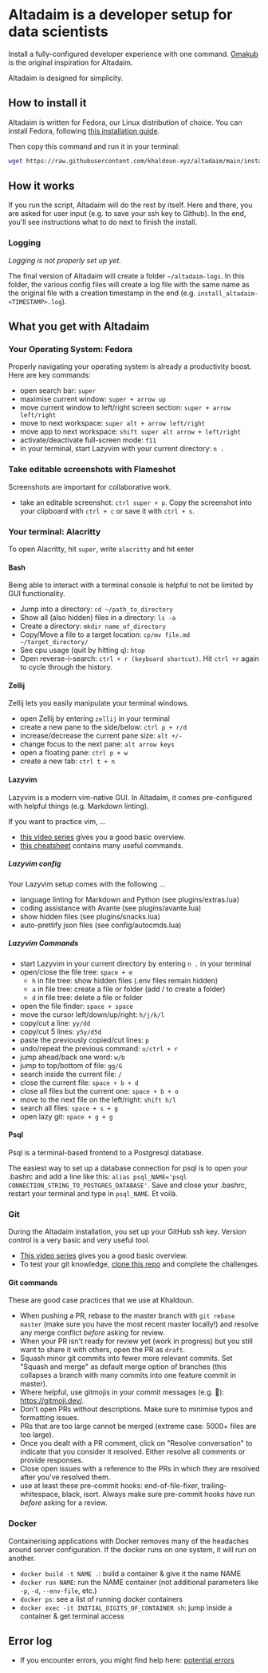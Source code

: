 # Altadaim is a developer setup for data scientists

Install a fully-configured developer experience with one command.
[Omakub](https://omakub.org/) is the original inspiration for Altadaim.

Altadaim is designed for simplicity.

## How to install it

Altadaim is written for Fedora, our Linux distribution of choice.
You can install Fedora, following [this installation guide](https://guides.frame.work/Guide/Fedora+42+Installation+on+the+Framework+Laptop+13/419).

Then copy this command and run it in your terminal:

```bash
wget https://raw.githubusercontent.com/khaldoun-xyz/altadaim/main/install_altadaim.sh && sudo bash install_altadaim.sh
```

## How it works

If you run the script, Altadaim will do the rest by itself.
Here and there, you are asked for user input (e.g. to save your ssh key to Github).
In the end, you'll see instructions what to do next to finish the install.

### Logging

*Logging is not properly set up yet.*

The final version of Altadaim will create a folder `~/altadaim-logs`.
In this folder, the various config files will create a log file
with the same name as the original file with a creation timestamp in the end
(e.g. `install_altadaim-<TIMESTAMP>.log`).

## What you get with Altadaim

### Your Operating System: Fedora

Properly navigating your operating system is already a productivity boost.
Here are key commands:

- open search bar: `super`
- maximise current window: `super + arrow up`
- move current window to left/right screen section: `super + arrow left/right`
- move to next workspace: `super alt + arrow left/right`
- move app to next workspace: `shift super alt arrow + left/right`
- activate/deactivate full-screen mode: `f11`
- in your terminal, start Lazyvim with your current directory: `n .`

### Take editable screenshots with Flameshot

Screenshots are important for collaborative work.

- take an editable screenshot: `ctrl super + p`.
  Copy the screenshot into your clipboard with `ctrl + c`
  or save it with `ctrl + s`.

### Your terminal: Alacritty

To open Alacritty, hit `super`, write `alacritty` and hit enter

#### Bash

Being able to interact with a terminal console is helpful
to not be limited by GUI functionality.

- Jump into a directory: `cd ~/path_to_directory`
- Show all (also hidden) files in a directory: `ls -a`
- Create a directory: `mkdir name_of_directory`
- Copy/Move a file to a target location: `cp/mv file.md ~/target_directory/`
- See cpu usage (quit by hitting `q`): `htop`
- Open reverse-i-search: `ctrl + r (keyboard shortcut)`.
  Hit `ctrl +r` again to cycle through the history.

#### Zellij

Zellij lets you easily manipulate your terminal windows.

- open Zellij by entering `zellij` in your terminal
- create a new pane to the side/below: `ctrl p + r/d`
- increase/decrease the current pane size: `alt +/-`
- change focus to the next pane: `alt arrow keys`
- open a floating pane: `ctrl p + w`
- create a new tab: `ctrl t + n`

#### Lazyvim

Lazyvim is a modern vim-native GUI.
In Altadaim, it comes pre-configured with helpful things (e.g. Markdown linting).

If you want to practice vim, ...

- [this video series](https://www.youtube.com/watch?v=X6AR2RMB5tE&list=PLm323Lc7iSW_wuxqmKx_xxNtJC_hJbQ7R)
  gives you a good basic overview.
- [this cheatsheet](https://vim.rtorr.com/) contains many useful commands.

##### Lazyvim config

Your Lazyvim setup comes with the following ...

- language linting for Markdown and Python (see plugins/extras.lua)
- coding assistance with Avante (see plugins/avante.lua)
- show hidden files (see plugins/snacks.lua)
- auto-prettify json files (see config/autocmds.lua)

##### Lazyvim Commands

- start Lazyvim in your current directory by entering `n .` in your terminal
- open/close the file tree: `space + e`
  - `h` in file tree: show hidden files (.env files remain hidden)
  - `a` in file tree: create a file or folder (add / to create a folder)
  - `d` in file tree: delete a file or folder
- open the file finder: `space + space`
- move the cursor left/down/up/right: `h/j/k/l`
- copy/cut a line: `yy/dd`
- copy/cut 5 lines: `y5y/d5d`
- paste the previously copied/cut lines: `p`
- undo/repeat the previous command: `u/ctrl + r`
- jump ahead/back one word: `w/b`
- jump to top/bottom of file: `gg/G`
- search inside the current file: `/`
- close the current file: `space + b + d`
- close all files but the current one: `space + b + o`
- move to the next file on the left/right: `shift h/l`
- search all files: `space + s + g`
- open lazy git: `space + g + g`

#### Psql

Psql is a terminal-based frontend to a Postgresql database.

The easiest way to set up a database connection
for psql is to open your .bashrc and add a
line like this:
`alias psql_NAME='psql CONNECTION_STRING_TO_POSTGRES_DATABASE'`.
Save and close your .bashrc, restart your terminal
and type in `psql_NAME`. Et voilà.

### Git

During the Altadaim installation, you set up your GitHub ssh key.
Version control is a very basic and very useful tool.

- [This video series](https://www.youtube.com/watch?v=rH3zE7VlIMs)
  gives you a good basic overview.
- To test your git knowledge, [clone this repo](https://github.com/juanfresia/git-challenge)
  and complete the challenges.

#### Git commands

These are good case practices that we use at Khaldoun.

- When pushing a PR, rebase to the master branch with `git rebase master`
  (make sure you have the most recent master locally!)
  and resolve any merge conflict *before* asking for review.
- When your PR isn't ready for review yet (work in progress)
  but you still want to share it with others, open the PR as `draft`.
- Squash minor git commits into fewer more relevant commits.
  Set "Squash and merge" as default merge option of branches
  (this collapses a branch with many commits into one feature commit in master).
- Where helpful, use gitmojis in your commit messages (e.g. :bug:): <https://gitmoji.dev/>.
- Don't open PRs without descriptions.
  Make sure to minimise typos and formatting issues.
- PRs that are too large cannot be merged (extreme case: 5000+ files are too large).
- Once you dealt with a PR comment,
  click on "Resolve conversation" to indicate that you consider it resolved.
  Either resolve all comments or provide responses.
- Close open issues with a reference to the PRs
  in which they are resolved after you've resolved them.
- use at least these pre-commit hooks: end-of-file-fixer,
  trailing-whitespace, black, isort.
  Always make sure pre-commit hooks have run *before* asking for a review.

### Docker

Containerising applications with Docker removes
many of the headaches around server configuration.
If the docker runs on one system, it will run on another.

- `docker build -t NAME .`:
  build a container & give it the name NAME
- `docker run NAME`: run the NAME container
  (not additional parameters like `-p`, `-d`, `--env-file`, etc.)
- `docker ps`: see a list of running docker containers
- `docker exec -it INITIAL_DIGITS_OF_CONTAINER sh`:
  jump inside a container & get terminal access

## Error log

- If you encounter errors, you might find help here: [potential errors](/docs/potential_errors.md)
